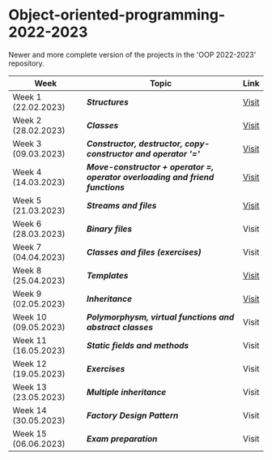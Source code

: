 # Object-oriented-programming-2022-2023
Newer and more complete version of the projects in the 'OOP 2022-2023' repository.

| Week  | Topic | Link |
| ------------- | ------------- | ------------- |
| Week 1 (22.02.2023)  | ***Structures*** | [Visit](https://github.com/NadyaRadeva/Object-oriented-programming-2022-2023---redone-projects/tree/main/Week%201%20-%20Structures) |
| Week 2 (28.02.2023)  | ***Classes*** | [Visit](https://github.com/NadyaRadeva/Object-oriented-programming-2022-2023-polished-version/tree/main/Week%202%20-%20Classes)  |
| Week 3 (09.03.2023)  | ***Constructor, destructor, copy-constructor and operator '='*** | [Visit](https://github.com/NadyaRadeva/Object-oriented-programming-2022-2023-polished-version/tree/main/Week%203%20-%20Constructor%2C%20destructor%2C%20copy-constructor%20and%20operator%20'%3D'%09) |
| Week 4 (14.03.2023)  | ***Move-constructor + operator =, оperator overloading and friend functions*** | [Visit](https://github.com/NadyaRadeva/Object-oriented-programming-2022-2023-polished-version/tree/main/Week%204%20-%20Move-constructor%20%2B%20operator%20%3D%2C%20%D0%BEperator%20overloading%20and%20friend%20function/Exercise)  |
| Week 5 (21.03.2023)  | ***Streams and files*** | [Visit](https://github.com/NadyaRadeva/Object-oriented-programming-2022-2023-polished-version/tree/main/Week%205%20-%20Stream%20and%20files)  |
| Week 6 (28.03.2023)  |  ***Binary files*** | Visit |
| Week 7 (04.04.2023)  | ***Classes and files (exercises)*** | Visit |
| Week 8 (25.04.2023)  | ***Templates*** | [Visit](https://github.com/NadyaRadeva/Object-oriented-programming-2022-2023-polished-version/tree/main/Week%208%20-%20Templates)|
| Week 9 (02.05.2023)  | ***Inheritance*** | [Visit](https://github.com/NadyaRadeva/Object-oriented-programming-2022-2023-polished-version/tree/main/Week%209%20-%20Inheritance)|
| Week 10 (09.05.2023)  | ***Polymorphysm, virtual functions and abstract classes*** | Visit|
| Week 11 (16.05.2023)  | ***Static fields and methods*** | Visit |
| Week 12 (19.05.2023)  | ***Exercises*** | Visit |
| Week 13 (23.05.2023)  | ***Multiple inheritance*** | Visit |
| Week 14 (30.05.2023)  | ***Factory Design Pattern*** | Visit |
| Week 15 (06.06.2023)  |  ***Exam preparation*** |Visit|
